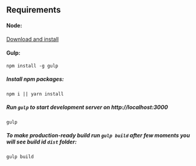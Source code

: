 ## Requirements

#### Node:
[Download and install](https://nodejs.org/en/download/)

#### Gulp:
```
npm install -g gulp
```

##### Install npm packages:
```
npm i || yarn install
```

##### Run `gulp` to start development server on http://localhost:3000
```
gulp
```
##### To make production-ready build run `gulp build` after few moments you will see build id `dist` folder:
```
gulp build